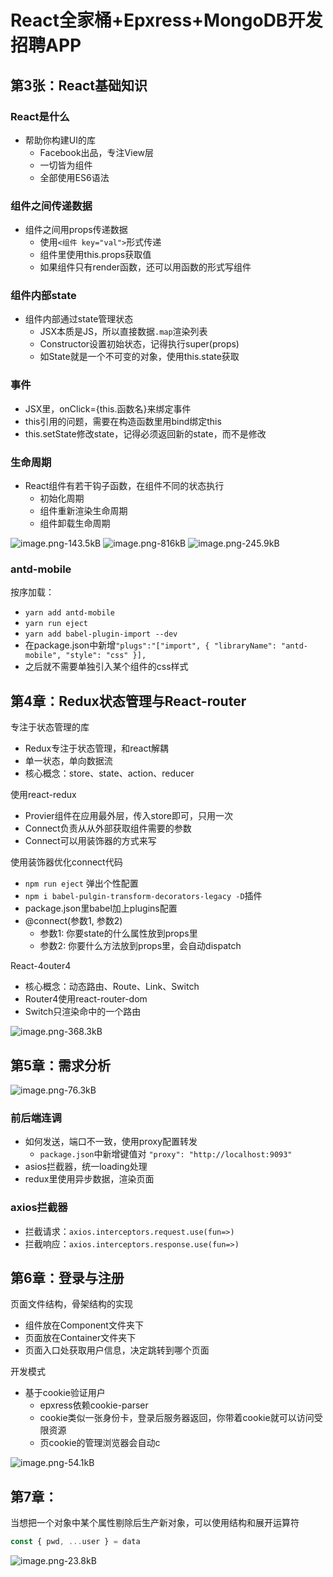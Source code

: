 # React全家桶+Epxress+MongoDB开发招聘APP

## 第3张：React基础知识

### React是什么

- 帮助你构建UI的库
  - Facebook出品，专注View层
  - 一切皆为组件
  - 全部使用ES6语法

### 组件之间传递数据

- 组件之间用props传递数据
  - 使用`<组件 key="val">`形式传递
  - 组件里使用this.props获取值
  - 如果组件只有render函数，还可以用函数的形式写组件

### 组件内部state

- 组件内部通过state管理状态
  - JSX本质是JS，所以直接数据`.map`渲染列表
  - Constructor设置初始状态，记得执行super(props)
  - 如State就是一个不可变的对象，使用this.state获取

### 事件

- JSX里，onClick={this.函数名}来绑定事件
- this引用的问题，需要在构造函数里用bind绑定this
- this.setState修改state，记得必须返回新的state，而不是修改

### 生命周期

- React组件有若干钩子函数，在组件不同的状态执行
  - 初始化周期
  - 组件重新渲染生命周期
  - 组件卸载生命周期

![image.png-143.5kB][1]
![image.png-816kB][2]
![image.png-245.9kB][3]

### antd-mobile

按序加载：

- `yarn add antd-mobile`
- `yarn run eject`
- `yarn add babel-plugin-import --dev`
- 在package.json中新增`"plugs":"["import", { "libraryName": "antd-mobile", "style": "css" }],`
- 之后就不需要单独引入某个组件的css样式

## 第4章：Redux状态管理与React-router

专注于状态管理的库

- Redux专注于状态管理，和react解耦
- 单一状态，单向数据流
- 核心概念：store、state、action、reducer

使用react-redux

- Provier组件在应用最外层，传入store即可，只用一次
- Connect负责从从外部获取组件需要的参数
- Connect可以用装饰器的方式来写

使用装饰器优化connect代码

- `npm run eject` 弹出个性配置
- `npm i babel-pulgin-transform-decorators-legacy -D`插件
- package.json里babel加上plugins配置
- @connect(参数1, 参数2)
  - 参数1: 你要state的什么属性放到props里
  - 参数2: 你要什么方法放到props里，会自动dispatch

React-4outer4

- 核心概念：动态路由、Route、Link、Switch
- Router4使用react-router-dom
- Switch只渲染命中的一个路由

![image.png-368.3kB][4]

## 第5章：需求分析

![image.png-76.3kB][5]

### 前后端连调

- 如何发送，端口不一致，使用proxy配置转发
  - `package.json`中新增键值对 `"proxy": "http://localhost:9093"`
- asios拦截器，统一loading处理
- redux里使用异步数据，渲染页面

### axios拦截器

- 拦截请求：`axios.interceptors.request.use(fun=>)`
- 拦截响应：`axios.interceptors.response.use(fun=>)`

## 第6章：登录与注册

页面文件结构，骨架结构的实现

  - 组件放在Component文件夹下
  - 页面放在Container文件夹下
  - 页面入口处获取用户信息，决定跳转到哪个页面

开发模式

- 基于cookie验证用户
  - epxress依赖cookie-parser
  - cookie类似一张身份卡，登录后服务器返回，你带着cookie就可以访问受限资源
  - 页cookie的管理浏览器会自动c

![image.png-54.1kB][6]

## 第7章：

当想把一个对象中某个属性剔除后生产新对象，可以使用结构和展开运算符

```javascript
const { pwd, ...user } = data
```

![image.png-23.8kB][7]


  [1]: http://static.zybuluo.com/szy0syz/wojlnmcp2la4uxv0xe35juec/image.png
  [2]: http://static.zybuluo.com/szy0syz/3a1slmbmhcvnwing382lmxg6/image.png
  [3]: http://static.zybuluo.com/szy0syz/qsypkctj5nxokbgzsibddtgy/image.png
  [4]: http://static.zybuluo.com/szy0syz/qj84ur9i8gy9wazzbc1ekyot/image.png
  [5]: http://static.zybuluo.com/szy0syz/34p3ka7shlkx3y19656zvk6x/image.png
  [6]: http://static.zybuluo.com/szy0syz/p1kbyo53dardei7zopsappyj/image.png
  [7]: http://static.zybuluo.com/szy0syz/9j3vhzyn1tdbrkn5i3m4wksg/image.png

